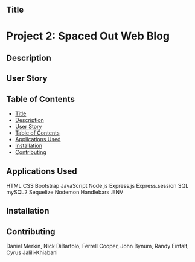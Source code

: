 ## Title
# Project 2: Spaced Out Web Blog

## Description

## User Story

## Table of Contents
- [Title](#title)
- [Description](#description)
- [User Story](User-Story)
- [Table of Contents](#table-of-contents)
- [Applications Used](#Applications-Used)
- [Installation](#installation)
- [Contributing](#contributing)
## Applications Used
HTML
CSS
Bootstrap
JavaScript
Node.js
Express.js
Express.session
SQL
mySQL2
Sequelize
Nodemon
Handlebars
.ENV
## Installation

## Contributing
Daniel Merkin, Nick DiBartolo, Ferrell Cooper, John Bynum, Randy Einfalt, Cyrus Jalili-Khiabani
